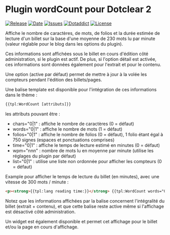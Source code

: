 # Plugin wordCount pour Dotclear 2

[![Release](https://img.shields.io/github/v/release/franck-paul/wordCount)](https://github.com/franck-paul/wordCount/releases)
[![Date](https://img.shields.io/github/release-date/franck-paul/wordCount)](https://github.com/franck-paul/wordCount/releases)
[![Issues](https://img.shields.io/github/issues/franck-paul/wordCount)](https://github.com/franck-paul/wordCount/issues)
[![Dotaddict](https://img.shields.io/badge/dotaddict-official-green.svg)](https://plugins.dotaddict.org/dc2/details/wordCount)
[![License](https://img.shields.io/github/license/franck-paul/wordCount)](https://github.com/franck-paul/wordCount/blob/master/LICENSE)

Affiche le nombre de caractères, de mots, de folios et la durée estimée de lecture d'un billet sur la base d'une moyenne de 230 mots lu par minute (valeur réglable pour le blog dans les options du plugin).

Ces informations sont affichées sous le billet en cours d'édition côté administration, si le plugin est actif.
De plus, si l'option détail est activée, ces informations sont données également pour l'extrait et pour le contenu.

Une option (active par défaut) permet de mettre à jour à la volée les compteurs pendant l'édition des billets/pages.

Une balise template est disponible pour l'intégration de ces informations dans le thème :

```html
{{tpl:WordCount [attributs]}}
```

les attributs pouvant être :

- chars="0|1" : affiche le nombre de caractères (0 = défaut)
- words="0|1" : affiche le nombre de mots (1 = défaut)
- folios="0|1" : affiche le nombre de folios (0 = défaut), 1 folio étant égal à 750 signes (espaces et ponctuations comprises)
- time="0|1" : affiche le temps de lecture estimé en minutes (0 = défaut)
- wpm="nnn" : nombre de mots lu en moyenne par minute (utilise les réglages du plugin par défaut)
- list="0|1" : utilise une liste non ordonnée pour afficher les compteurs (0 = défaut)

Example pour afficher le temps de lecture du billet (en minutes), avec une vitesse de 300 mots / minute :

```html
<p><strong>{{tpl:lang reading time:}}</strong> {{tpl:WordCount words="0" time="1" wpm="300"}}</p>
```

Notez que les informations affichées par la balise concernent l'intégralité du billet (extrait + contenu), et que cette balise reste active même si l'affichage est désactivé côté administration.

Un widget est également disponible et permet cet affichage pour le billet et/ou la page en cours d'affichage.
